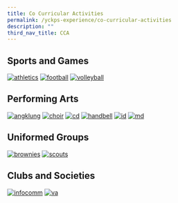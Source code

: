 ```yaml
---
title: Co Curricular Activities
permalink: /yckps-experience/co-curricular-activities
description: ""
third_nav_title: CCA
---
```

Sports and Games
----------------

[![athletics](/images/athletics.png)](https://yiochukangpri.moe.edu.sg/yckps-experience/co-curricular-activities/sports-and-games/athletics)
[![football](/images/football.png)](https://yiochukangpri.moe.edu.sg/yckps-experience/co-curricular-activities/sports-and-games/football-boys-and-girls)
[![volleyball](/images/volleyball.png)](https://yiochukangpri.moe.edu.sg/yckps-experience/co-curricular-activities/sports-and-games/volleyball)

Performing Arts
---------------

[![angklung](/images/angklung.png)](https://yiochukangpri.moe.edu.sg/yckps-experience/co-curricular-activities/performing-arts/angklung)
[![choir](/images/choir.png)](https://yiochukangpri.moe.edu.sg/yckps-experience/co-curricular-activities/performing-arts/choir)
[![cd](/images/chinese%20dance.png)](https://yiochukangpri.moe.edu.sg/yckps-experience/co-curricular-activities/performing-arts/chinese-dance)
[![handbell](/images/handbells.png)](https://yiochukangpri.moe.edu.sg/yckps-experience/co-curricular-activities/performing-arts/handbells)
[![id](/images/indian%20dance.png)](https://yiochukangpri.moe.edu.sg/yckps-experience/co-curricular-activities/performing-arts/indian-dance)
[![md](/images/malay%20dance.png)](https://yiochukangpri.moe.edu.sg/yckps-experience/co-curricular-activities/performing-arts/malay-dance)

Uniformed Groups
----------------

[![brownies](/images/brownies.png)](https://yiochukangpri.moe.edu.sg/yckps-experience/co-curricular-activities/uniformed-groups/brownies)
[![scouts](/images/scouts.png)](https://yiochukangpri.moe.edu.sg/yckps-experience/co-curricular-activities/uniformed-groups/scouts)

Clubs and Societies
-------------------

[![infocomm](/images/infocomm.png)](https://yiochukangpri.moe.edu.sg/yckps-experience/co-curricular-activities/clubs-and-societies/infocomm-club)
[![va](/images/visual%20arts.png)](https://yiochukangpri.moe.edu.sg/yckps-experience/co-curricular-activities/clubs-and-societies/visual-arts)